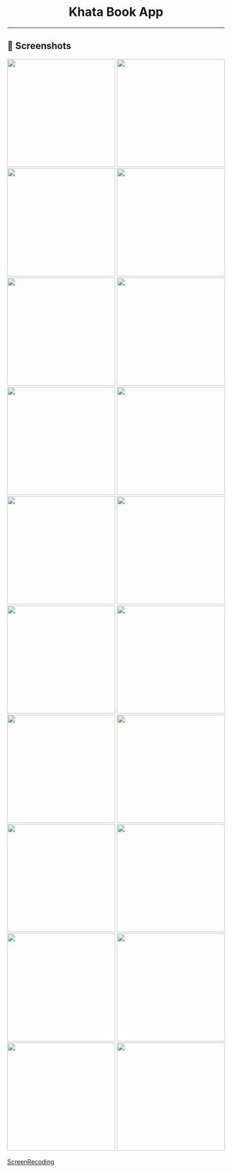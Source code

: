 <div align="center">


# **Khata Book App**
---
</div>

## 📲 Screenshots

<img src = "https://github.com/BhargavsinhBarad/resumebuilderapp/assets/118417960/4ca4009e-15a7-4c4c-befb-b55dd3f52f45" width = "250px">
<img src = "https://github.com/BhargavsinhBarad/resumebuilderapp/assets/118417960/8fbe6796-7ef3-4e0e-a999-d7b7962f1f5f" width = "250px">
<img src = "https://github.com/BhargavsinhBarad/resumebuilderapp/assets/118417960/6e98539b-6a9e-4dce-b03d-0ace131f68dd" width = "250px">
<img src = "https://github.com/BhargavsinhBarad/resumebuilderapp/assets/118417960/cd2545d4-a8ca-434b-bd56-a4b1c43d63b8" width = "250px">
<img src = "https://github.com/BhargavsinhBarad/resumebuilderapp/assets/118417960/211d1d2f-fb6e-4de7-b814-b83ed151f917" width = "250px">
<img src = "https://github.com/BhargavsinhBarad/resumebuilderapp/assets/118417960/5592c4f1-8b7a-45db-90d9-8bd9caa46824" width = "250px">
<img src = "https://github.com/BhargavsinhBarad/resumebuilderapp/assets/118417960/3aec1058-be64-434f-a2bd-7b620feb958f" width = "250px">
<img src = "https://github.com/BhargavsinhBarad/resumebuilderapp/assets/118417960/9bfe0657-487f-4100-b0ff-8aae41d2a76d" width = "250px">
<img src = "https://github.com/BhargavsinhBarad/resumebuilderapp/assets/118417960/9c050687-83b6-4d32-acbc-ad0d0144c1f1" width = "250px">
<img src = "https://github.com/BhargavsinhBarad/resumebuilderapp/assets/118417960/b2dde8fd-8d39-43cf-8e53-76bb5bb64c08" width = "250px">
<img src = "https://github.com/BhargavsinhBarad/resumebuilderapp/assets/118417960/8baf52ed-1ee4-47b9-98e0-7e7348dd8cea" width = "250px">
<img src = "https://github.com/BhargavsinhBarad/resumebuilderapp/assets/118417960/466f69db-dde5-4696-a6db-39d387f6fb2e" width = "250px">
<img src = "https://github.com/BhargavsinhBarad/resumebuilderapp/assets/118417960/0c562a81-02cc-4475-92e8-a8ef9210098c" width = "250px">
<img src = "https://github.com/BhargavsinhBarad/resumebuilderapp/assets/118417960/6a721c02-61a7-4abe-a1b0-672e43e64e85" width = "250px">
<img src = "https://github.com/BhargavsinhBarad/resumebuilderapp/assets/118417960/7694e079-e8ef-4d15-a45d-13c9b34f708c" width = "250px">
<img src = "https://github.com/BhargavsinhBarad/resumebuilderapp/assets/118417960/d1970f71-5e89-4a9e-a96b-31391f088dc1" width = "250px">
<img src = "https://github.com/BhargavsinhBarad/resumebuilderapp/assets/118417960/e86647d6-ccff-4cd9-ab5b-0909f52b2647" width = "250px">
<img src = "https://github.com/BhargavsinhBarad/resumebuilderapp/assets/118417960/186df5fd-f563-42bd-b131-ef43a40596b2" width = "250px">
<img src = "https://github.com/BhargavsinhBarad/resumebuilderapp/assets/118417960/73dd4b1d-1627-418e-881b-30dffd8e6590" width = "250px">
<img src = "https://github.com/BhargavsinhBarad/resumebuilderapp/assets/118417960/ca415253-d978-4051-80a5-cb51988e0c7a" width = "250px">


[ScreenRecoding](https://drive.google.com/file/d/1WWl3hQ3DCLBiP5ce8IUA1YOBRokjR4Bm/view?usp=drive_link)

